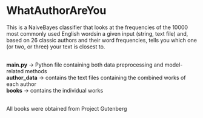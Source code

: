 # WhatAuthorAreYou
This is a NaiveBayes classifier that looks at the frequencies of the 10000 most commonly used English wordsin a given input (string, text file) and, based on 26 classic authors and their word frequencies, tells you which one (or two, or three) your text is closest to.<br><br>

<b>main.py</b> -> Python file containing both data preprocessing and model-related methods<br>
<b>author_data</b> -> contains the text files containing the combined works of each author<br>
<b>books</b> -> contains the individual works<br><br>

All books were obtained from Project Gutenberg
